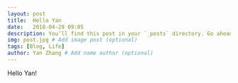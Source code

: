 ```yaml
---
layout: post
title:  Hello Yan
date:   2018-04-29 09:05
description: You’ll find this post in your `_posts` directory. Go ahead and edit it and re-build the site to see your changes. # Add post description (optional)
img: post.jpg # Add image post (optional)
tags: [Blog, Life]
author: Yan Zhang # Add name author (optional)
---
```

Hello Yan!
